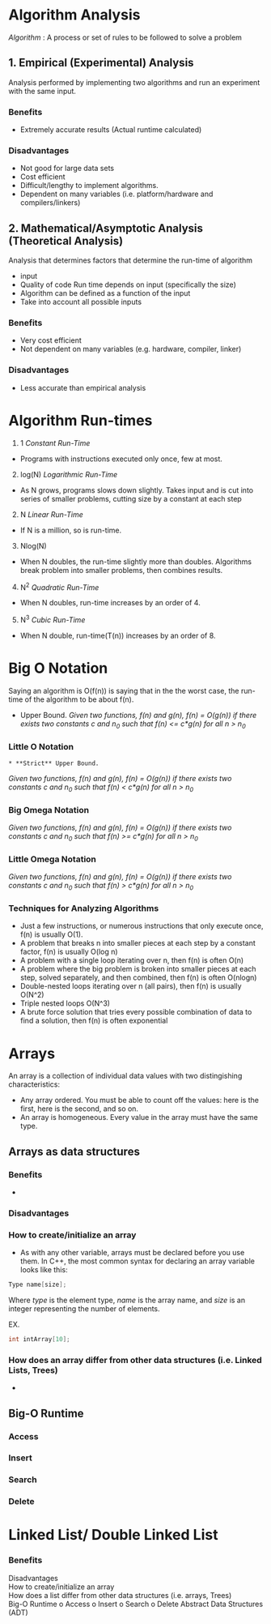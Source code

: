 # Algorithm Analysis 
_Algorithm_ : A process or set of rules to be followed to solve a problem
	
## 1. Empirical (Experimental) Analysis
Analysis performed by implementing two algorithms and run an experiment with the same input.
### Benefits
* Extremely accurate results (Actual runtime calculated)
### Disadvantages
* Not good for large data sets
* Cost efficient
* Difficult/lengthy to implement algorithms.
* Dependent on many variables (i.e. platform/hardware and compilers/linkers)

## 2. Mathematical/Asymptotic Analysis (Theoretical Analysis)
Analysis that determines factors that determine the run-time of algorithm
* input
* Quality of code
Run time depends on input (specifically the size)
* Algorithm can be defined as a function of the input
* Take into account all possible inputs
### Benefits
* Very cost efficient
* Not dependent on many variables (e.g. hardware, compiler, linker)
### Disadvantages
* Less accurate than empirical analysis

# Algorithm Run-times
1. 1 _Constant Run-Time_
* Programs with instructions executed only once, few at most.
2. log(N) _Logarithmic Run-Time_
* As N grows, programs slows down slightly. Takes input and is cut into series of smaller problems, cutting size by a constant at each step
2. N _Linear Run-Time_
* If N is a million, so is run-time.
3. Nlog(N)
* When N doubles, the run-time slightly more than doubles. Algorithms break problem into smaller problems, then combines results.
4. N<sup>2</sup> _Quadratic Run-Time_
* When N doubles, run-time increases by an order of 4.
5. N<sup>3</sup> _Cubic Run-Time_
* When N double, run-time(T(n)) increases by an order of 8.

# Big O Notation
Saying an algorithm is O(f(n)) is saying that in the the worst case, the run-time of the algorithm to be about f(n).
* Upper Bound.
_Given two functions, f(n) and g(n), f(n) = O(g(n)) if there exists two constants c and n<sub>0</sub> such that f(n) <= c*g(n) for all n > n<sub>0</sub>_
### Little O Notation
	* **Strict** Upper Bound.
_Given two functions, f(n) and g(n), f(n) = O(g(n)) if there exists two constants c and n<sub>0</sub> such that f(n) < c*g(n) for all n > n<sub>0</sub>_
### Big Omega Notation
_Given two functions, f(n) and g(n), f(n) = O(g(n)) if there exists two constants c and n<sub>0</sub> such that f(n) >= c*g(n) for all n > n<sub>0</sub>_
### Little Omega Notation
_Given two functions, f(n) and g(n), f(n) = O(g(n)) if there exists two constants c and n<sub>0</sub> such that f(n) > c*g(n) for all n > n<sub>0</sub>_
### Techniques for Analyzing Algorithms
* Just a few instructions, or numerous instructions that only execute once, f(n) is usually O(1).
* A problem that breaks n into smaller pieces at each step by a constant factor, f(n) is usually O(log n)
* A problem with a single loop iterating over n, then f(n) is often O(n)
* A problem where the big problem is broken into smaller pieces at each step, solved separately, and then combined, then f(n) is often O(nlogn)
* Double-nested loops iterating over n (all pairs), then f(n) is usually O(N^2)
* Triple nested loops O(N^3)
* A brute force solution that tries every possible combination of data to find a solution, then f(n) is often exponential


# Arrays  
An array is a collection of individual data values with two distingishing characteristics:
* Any array ordered. You must be able to count off the values: here is the first, here is the second, and so on.
* An array is homogeneous. Every value in the array must have the same type.
## Arrays as data structures 

### Benefits 
* 
### Disadvantages 
### How to create/initialize an array 
* As with any other variable, arrays must be declared before you use them. In C++, the most common syntax for declaring an array variable looks like this:
 
```cpp
Type name[size];
```
 
Where _type_ is the element type, _name_ is the array name, and _size_ is an integer representing the number of elements.
 
EX. 
```cpp
int intArray[10];
```

### How does an array differ from other data structures (i.e. Linked Lists, Trees) 
* 
## Big-O Runtime 
### Access 
### Insert 
### Search 
### Delete 

# Linked List/ Double Linked List  
### Benefits  
Disadvantages  
How to create/initialize an array  
How does a list differ from other data structures (i.e. arrays, Trees)  
Big-O Runtime 
o Access 
o Insert 
o Search 
o Delete 
Abstract Data Structures (ADT)








